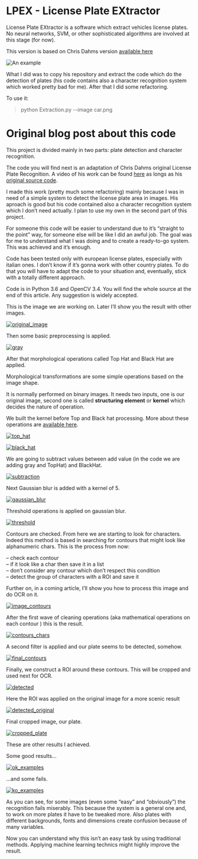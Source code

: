 # LPEX - License Plate EXtractor

License Plate EXtractor is a software which extract vehicles license plates. No neural networks, SVM, or other sophisticated algorithms are involved at this stage (for now).

This version is based on Chris Dahms version [available here](https://github.com/MicrocontrollersAndMore/OpenCV_3_License_Plate_Recognition_Python)

![An example](https://raw.githubusercontent.com/Link009/LPEX/master/examples/ok_examples.png)

What I did was to copy his repository and extract the code which do the detection of plates (his code contains also a character recognition system which worked pretty bad for me). After that I did some refactoring.

To use it:

> python Extraction.py --image car.png﻿


# Original blog post about this code

This project is divided mainly in two parts: plate detection and character recognition.

The code you will find next is an adaptation of Chris Dahms original License Plate Recognition. A video of his work can be found [here](https://www.youtube.com/watch?v=fJcl6Gw1D8k) as longs as his [original source code](https://github.com/MicrocontrollersAndMore/OpenCV_3_License_Plate_Recognition_Python).

I made this work (pretty much some refactoring) mainly because I was in need of a simple system to detect the license plate area in images. His aproach is good but his code contained also a character recognition system which I don’t need actually. I plan to use my own in the second part of this project.

For someone this code will be easier to understand due to it’s “straight to the point” way, for someone else will be like I did an awful job. The goal was for me to understand what I was doing and to create a ready-to-go system. This was achieved and it’s enough.

Code has been tested only with european license plates, especially with italian ones. I don’t know if it’s gonna work with other country plates. To do that you will have to adapt the code to your situation and, eventually, stick with a totally different approach.

Code is in Python 3.6 and OpenCV 3.4\. You will find the whole source at the end of this article. Any suggestion is widely accepted.

This is the image we are working on. Later I’ll show you the result with other images.

[![original_image](https://github.com/Link009/LPEX/blob/master/examples/1-original.png "Original image")](https://github.com/Link009/LPEX/blob/master/examples/1-original.png)

Then some basic preprocessing is applied.

[![gray](https://github.com/Link009/LPEX/blob/master/examples/2-gray.png "Gray")](https://github.com/Link009/LPEX/blob/master/examples/2-gray.png)

After that morphological operations called Top Hat and Black Hat are applied.

Morphological transformations are some simple operations based on the image shape.

It is normally performed on binary images. It needs two inputs, one is our original image, second one is called **structuring element** or **kernel** which decides the nature of operation.

We built the kernel before Top and Black hat processing. More about these operations are [available here](https://docs.opencv.org/3.0-beta/doc/py_tutorials/py_imgproc/py_morphological_ops/py_morphological_ops.html).

[![top_hat](https://github.com/Link009/LPEX/blob/master/examples/3-topHat.png "Top Hat")](https://github.com/Link009/LPEX/blob/master/examples/3-topHat.png)

[![black_hat](https://github.com/Link009/LPEX/blob/master/examples/4-blackHat.png "Black Hat")](https://github.com/Link009/LPEX/blob/master/examples/4-blackHat.png)

We are going to subtract values between add value (in the code we are adding gray and TopHat) and BlackHat.

[![subtraction](https://github.com/Link009/LPEX/blob/master/examples/5-subtract.png "Subtraction")](https://github.com/Link009/LPEX/blob/master/examples/5-subtract.png)

Next Gaussian blur is added with a kernel of 5.

[![gaussian_blur](https://github.com/Link009/LPEX/blob/master/examples/6-blur.png "Gaussian blur")](https://github.com/Link009/LPEX/blob/master/examples/6-blur.png)

Threshold operations is applied on gaussian blur.

[![threshold](https://github.com/Link009/LPEX/blob/master/examples/7-thresh.png "Threshold")](https://github.com/Link009/LPEX/blob/master/examples/7-thresh.png)

Contours are checked. From here we are starting to look for characters. Indeed this method is based in searching for contours that might look like alphanumeric chars. This is the process from now:  

– check each contour  
– if it look like a char then save it in a list  
– don’t consider any contour which don’t respect this condition  
– detect the group of characters with a ROI and save it

Further on, in a coming article, I’ll show you how to process this image and do OCR on it.

[![image_contours](https://github.com/Link009/LPEX/blob/master/examples/8-imageContours.png "Image Contours")](https://github.com/Link009/LPEX/blob/master/examples/8-imageContours.png)

After the first wave of cleaning operations (aka mathematical operations on each contour ) this is the result.

[![contours_chars](https://github.com/Link009/LPEX/blob/master/examples/9-contoursPossibleChars.png "Contours chars")](https://github.com/Link009/LPEX/blob/master/examples/9-contoursPossibleChars.png)

A second filter is applied and our plate seems to be detected, somehow.

[![final_contours](https://github.com/Link009/LPEX/blob/master/examples/10-finalContours.png "Final contours")](https://github.com/Link009/LPEX/blob/master/examples/10-finalContours.png)

Finally, we construct a ROI around these contours. This will be cropped and used next for OCR.

[![detected](https://github.com/Link009/LPEX/blob/master/examples/11-detected.png "Detected")](https://github.com/Link009/LPEX/blob/master/examples/11-detected.png)

Here the ROI was applied on the original image for a more scenic result

[![detected_original](https://github.com/Link009/LPEX/blob/master/examples/12-detectedOriginal.png "Detected original")](https://github.com/Link009/LPEX/blob/master/examples/12-detectedOriginal.png)

Final cropped image, our plate.

[![cropped_plate](https://github.com/Link009/LPEX/blob/master/examples/13-plate.png "Cropped plate")](https://github.com/Link009/LPEX/blob/master/examples/13-plate.png)

These are other results I achieved.

Some good results...

[![ok_examples](https://github.com/Link009/LPEX/blob/master/examples/ok_examples.png "OK examples")](https://github.com/Link009/LPEX/blob/master/examples/ok_examples.png)

...and some fails.

[![ko_examples](https://github.com/Link009/LPEX/blob/master/examples/ko_examples.png "KO examples")](https://github.com/Link009/LPEX/blob/master/examples/ko_examples.png)

As you can see, for some images (even some “easy” and “obviously”) the recognition fails miserably. This because the system is a general one and, to work on more plates it have to be tweaked more. Also plates with different backgrounds, fonts and dimensions create confusion because of many variables.

Now you can understand why this isn’t an easy task by using traditional methods. Applying machine learning technics might highly improve the result.
